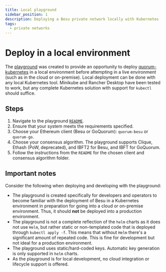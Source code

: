 ```yaml
---
title: Local playground
sidebar_position: 1
description: Deploying a Besu private network locally with Kubernetes
tags:
  - private networks
---
```


# Deploy in a local environment

The [playground](https://github.com/ConsenSys/quorum-kubernetes/tree/master/playground) was created to provide an opportunity to deploy [quorum-kubernetes](https://github.com/ConsenSys/quorum-kubernetes/) in a local environment before attempting in a live environment (such as in the cloud or on-premise). Local deployment can be done with any local Kubernetes tool. Minikube and Rancher Desktop have been tested to work, but any complete Kubernetes solution with support for `kubectl` should suffice.

## Steps

1. Navigate to the playground [`README`](https://github.com/ConsenSys/quorum-kubernetes/tree/master/playground).
1. Ensure that your system meets the requirements specified.
1. Choose your Ethereum client (Besu or GoQuorum): `quorum-besu` or `quorum-go`.
1. Choose your consensus algorithm. The playground supports Clique, Ethash (PoW, deprecated), and IBFT2 for Besu, and IBFT for GoQuorum.
1. Follow the instructions from the `README` for the chosen client and consensus algorithm folder.

## Important notes

Consider the following when deploying and developing with the playground:

- The playground is created specifically for developers and operators to become familiar with the deployment of Besu in a Kubernetes environment in preparation for going into a cloud or on-premise environment. Thus, it should **not** be deployed into a production environment.
- The playground is not a complete reflection of the `helm` charts as it does not use `Helm`, but rather static or non-templated code that is deployed through `kubectl apply -f`. This means that without `Helm` there's a significant amount of repeated code. This is fine for development but not ideal for a production environment.
- The playground uses static/hard-coded keys. Automatic key generation is only supported in `helm` charts.
- As the playground is for local development, no cloud integration or lifecycle support is offered.

